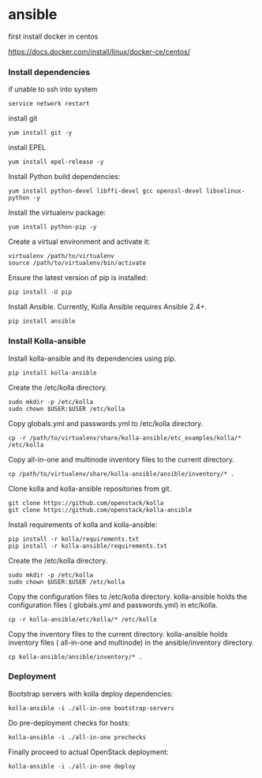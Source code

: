 # ansible


first install docker in centos

https://docs.docker.com/install/linux/docker-ce/centos/

### Install dependencies

if unable to ssh into system
```
service network restart
```

install git
```
yum install git -y
```

install EPEL
```
yum install epel-release -y
```

Install Python build dependencies:
```
yum install python-devel libffi-devel gcc openssl-devel libselinux-python -y
```

Install the virtualenv package:
```
yum install python-pip -y
```

Create a virtual environment and activate it:
```
virtualenv /path/to/virtualenv
source /path/to/virtualenv/bin/activate
```

Ensure the latest version of pip is installed:
```
pip install -U pip
```

Install Ansible. Currently, Kolla Ansible requires Ansible 2.4+.
```
pip install ansible
```

### Install Kolla-ansible

Install kolla-ansible and its dependencies using pip.
```
pip install kolla-ansible
```

Create the /etc/kolla directory.
```
sudo mkdir -p /etc/kolla
sudo chown $USER:$USER /etc/kolla
```

Copy globals.yml and passwords.yml to /etc/kolla directory.
```
cp -r /path/to/virtualenv/share/kolla-ansible/etc_examples/kolla/* /etc/kolla
```

Copy all-in-one and multinode inventory files to the current directory.
```
cp /path/to/virtualenv/share/kolla-ansible/ansible/inventory/* .
```

Clone kolla and kolla-ansible repositories from git.
```
git clone https://github.com/openstack/kolla
git clone https://github.com/openstack/kolla-ansible
```

Install requirements of kolla and kolla-ansible:
```
pip install -r kolla/requirements.txt
pip install -r kolla-ansible/requirements.txt
```

Create the /etc/kolla directory.
```
sudo mkdir -p /etc/kolla
sudo chown $USER:$USER /etc/kolla
```

Copy the configuration files to /etc/kolla directory. kolla-ansible holds the configuration files ( globals.yml and passwords.yml) in etc/kolla.
```
cp -r kolla-ansible/etc/kolla/* /etc/kolla
```

Copy the inventory files to the current directory. kolla-ansible holds inventory files ( all-in-one and multinode) in the ansible/inventory directory.
```
cp kolla-ansible/ansible/inventory/* .
```

### Deployment

Bootstrap servers with kolla deploy dependencies:
```
kolla-ansible -i ./all-in-one bootstrap-servers
```

Do pre-deployment checks for hosts:
```
kolla-ansible -i ./all-in-one prechecks
```

Finally proceed to actual OpenStack deployment:
```
kolla-ansible -i ./all-in-one deploy
```




